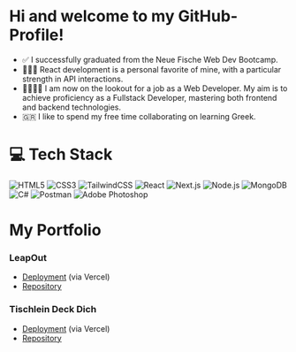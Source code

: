 # Hi and welcome to my GitHub-Profile!

- ✅ I successfully graduated from the Neue Fische Web Dev Bootcamp.
- 🧑🏽‍🎓 React development is a personal favorite of mine, with a particular strength in API interactions.
- 🫱🏼‍🫲🏽 I am now on the lookout for a job as a Web Developer. My aim is to achieve proficiency as a Fullstack Developer, mastering both frontend and backend technologies.
- 🇬🇷 I like to spend my free time collaborating on learning Greek.

# 💻 Tech Stack 
![HTML5](https://img.shields.io/badge/html5-%23E34F26.svg?style=for-the-badge&logo=html5&logoColor=white) ![CSS3](https://img.shields.io/badge/css3-%231572B6.svg?style=for-the-badge&logo=css3&logoColor=white) ![TailwindCSS](https://img.shields.io/badge/tailwindcss-%2338B2AC.svg?style=for-the-badge&logo=tailwind-css&logoColor=white) ![React](https://img.shields.io/badge/react-%2361DAFB.svg?style=for-the-badge&logo=react&logoColor=white) ![Next.js](https://img.shields.io/badge/next.js-%23000000.svg?style=for-the-badge&logo=nextdotjs&logoColor=white) ![Node.js](https://img.shields.io/badge/node.js-%23339933.svg?style=for-the-badge&logo=nodedotjs&logoColor=white) ![MongoDB](https://img.shields.io/badge/mongodb-%2347A248.svg?style=for-the-badge&logo=mongodb&logoColor=white) ![C#](https://img.shields.io/badge/C%23-239120?style=for-the-badge&logo=c-sharp&logoColor=white)
![Postman](https://img.shields.io/badge/postman-%23FF6C37.svg?style=for-the-badge&logo=postman&logoColor=white)
![Adobe Photoshop](https://img.shields.io/badge/adobe%20photoshop-%2331A8FF.svg?style=for-the-badge&logo=adobe%20photoshop&logoColor=white)

# My Portfolio

### LeapOut

- [Deployment](https://activities-app-kappa.vercel.app/) (via Vercel)
- [Repository](https://github.com/Volkerboehm1971/activities-app)

### Tischlein Deck Dich

- [Deployment](https://tailwind-css-project-seven.vercel.app/) (via Vercel)
- [Repository](https://github.com/DominikSpeidel/TailwindCSS-Project)





<!-- Proudly created with GPRM ( https://gprm.itsvg.in ) -->

<!--
**DominikSpeidel/DominikSpeidel** is a ✨ _special_ ✨ repository because its `README.md` (this file) appears on your GitHub profile.

Here are some ideas to get you started:

- 🔭 I’m currently partizipate in the Neue Fische Web Dev Bootcamp 
- 🌱 I’m currently learning ...
- 👯 I’m looking to collaborate on ...
- 🤔 I’m looking for help with ...
- 💬 Ask me about ...
- 📫 How to reach me: ...
- 😄 Pronouns: ...
- ⚡ Fun fact: ...
-->
